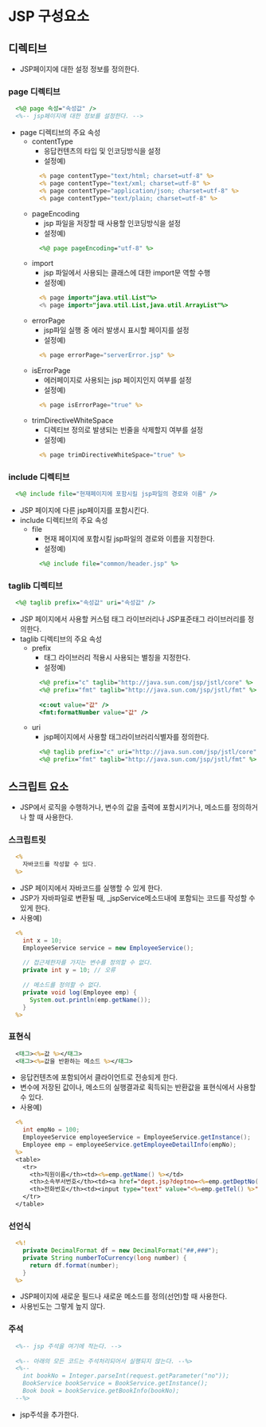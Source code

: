 # JSP 구성요소

## 디렉티브
- JSP페이지에 대한 설정 정보를 정의한다.

### page 디렉티브
```jsp
  <%@ page 속성="속성값" />
  <%-- jsp페이지에 대한 정보를 설정한다. -->
```
- page 디렉티브의 주요 속성
  + contentType
    * 응답컨텐츠의 타입 및 인코딩방식을 설정
    * 설정예)
    ```jsp
      <% page contentType="text/html; charset=utf-8" %>
      <% page contentType="text/xml; charset=utf-8" %>
      <% page contentType="application/json; charset=utf-8" %>
      <% page contentType="text/plain; charset=utf-8" %>
    ```
  + pageEncoding
    * jsp 파일을 저장할 때 사용할 인코딩방식을 설정
    * 설정예)
    ```jsp
      <%@ page pageEncoding="utf-8" %>
    ```
  + import
    * jsp 파일에서 사용되는 클래스에 대한 import문 역할 수행
    * 설정예)
    ```jsp
      <% page import="java.util.List"%>
      <% page import="java.util.List,java.util.ArrayList"%>
    ```
  + errorPage
    * jsp파일 실행 중 에러 발생시 표시할 페이지를 설정
    * 설정예)
    ```jsp
      <% page errorPage="serverError.jsp" %>
    ```
  + isErrorPage
    * 에러페이지로 사용되는 jsp 페이지인지 여부를 설정
    * 설정예)
    ```jsp
      <% page isErrorPage="true" %>
    ```
  + trimDirectiveWhiteSpace
    * 디렉티브 정의로 발생되는 빈줄을 삭제할지 여부를 설정
    * 설정예)
    ```jsp
      <% page trimDirectiveWhiteSpace="true" %>
    ```

### include 디렉티브
```jsp
  <%@ include file="현재페이지에 포함시킬 jsp파일의 경로와 이름" />
```
- JSP 페이지에 다른 jsp페이지를 포함시킨다.
- include 디렉티브의 주요 속성
  + file
    * 현재 페이지에 포함시킬 jsp파일의 경로와 이름을 지정한다.
    * 설정예)
    ```jsp
      <%@ include file="common/header.jsp" %>
    ```
    
### taglib 디렉티브
```jsp
  <%@ taglib prefix="속성값" uri="속성값" />
```
- JSP 페이지에서 사용할 커스텀 태그 라이브러리나 JSP표준태그 라이브러리를 정의한다.
- taglib 디렉티브의 주요 속성
  + prefix
    * 태그 라이브러리 적용시 사용되는 별칭을 지정한다.
    * 설정예)
    ```jsp
      <%@ prefix="c" taglib="http://java.sun.com/jsp/jstl/core" %>
      <%@ prefix="fmt" taglib="http://java.sun.com/jsp/jstl/fmt" %>
      
      <c:out value="값" />
      <fmt:formatNumber value="값" />
    ```
  + uri
    * jsp페이지에서 사용할 태그라이브러리식별자를 정의한다.
    ```jsp
      <%@ taglib prefix="c" uri="http://java.sun.com/jsp/jstl/core" %>
      <%@ prefix="fmt" taglib="http://java.sun.com/jsp/jstl/fmt" %>
    ```

## 스크립트 요소
- JSP에서 로직을 수행하거나, 변수의 값을 출력에 포함시키거나, 메소드를 정의하거나 할 때 사용한다.

### 스크립트릿
```jsp
  <%
    자바코드를 작성할 수 있다.
  %>
```
- JSP 페이지에서 자바코드를 실행할 수 있게 한다.
- JSP가 자바파일로 변환될 때, \_jspService메소드내에 포함되는 코드를 작성할 수 있게 한다.
- 사용예)
```jsp
  <%
    int x = 10;
    EmployeeService service = new EmployeeService();
    
    // 접근제한자를 가지는 변수를 정의할 수 없다.
    private int y = 10;	// 오류
    
    // 메소드를 정의할 수 없다.
    private void log(Employee emp) {
      System.out.println(emp.getName());
    }
  %>
```
### 표현식
```jsp
  <태그><%=값 %></태그>
  <태그><%=값을 반환하는 메소드 %></태그>
```
- 응답컨텐츠에 포함되어서 클라이언트로 전송되게 한다.
- 변수에 저장된 값이나, 메소드의 실행결과로 획득되는 반환값을 표현식에서 사용할 수 있다.
- 사용예)
```jsp
  <% 
    int empNo = 100;
    EmployeeService employeeService = EmployeeService.getInstance();
    Employee emp = employeeService.getEmployeeDetailInfo(empNo);
  %>
  <table>
    <tr>
      <th>직원이름</th><td><%=emp.getName() %></td>
      <th>소속부서번호</th><td><a href="dept.jsp?deptno=<%=emp.getDeptNo() %>"><%=emp.getDeptNo() %></a></td>
      <th>전화번호</th><td><input type="text" value="<%=emp.getTel() %>" /></td>
    </tr>
  </table>
```
### 선언식
```jsp
  <%!
    private DecimalFormat df = new DecimalFormat("##,###");
    private String numberToCurrency(long number) {
      return df.format(number);
    }
  %>
```
- JSP페이지에 새로운 필드나 새로운 메소드를 정의(선언)할 때 사용한다.
- 사용빈도는 그렇게 높지 않다.

### 주석
```jsp
  <%-- jsp 주석을 여기에 적는다. -->
  
  <%-- 아래의 모든 코드는 주석처리되어서 실행되지 않는다. --%>
  <%--
    int bookNo = Integer.parseInt(request.getParameter("no"));
    BookService bookService = BookService.getInstance();
    Book book = bookService.getBookInfo(bookNo);
  --%>
```
- jsp주석을 추가한다.










